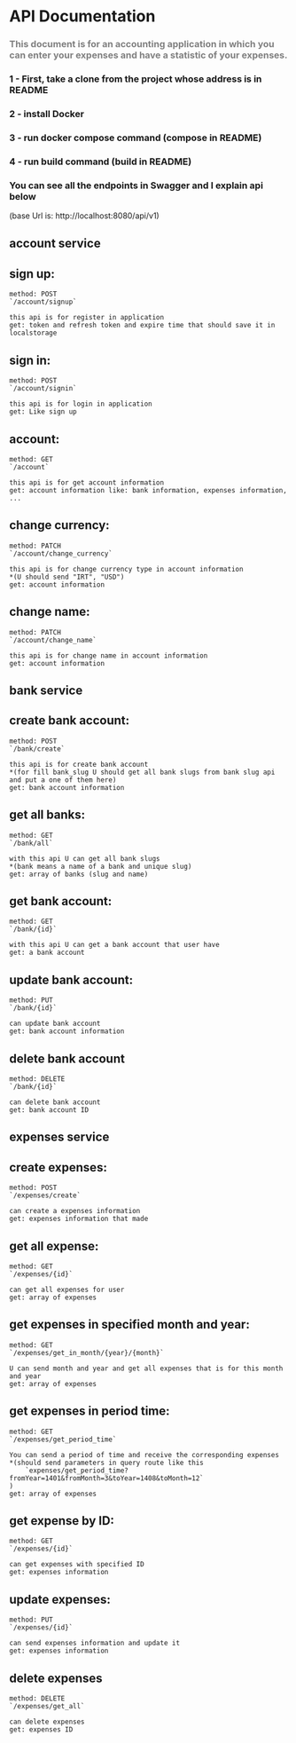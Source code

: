 # API Documentation

### <span style="color: gray;">This document is for an accounting application in which you can enter your expenses and have a statistic of your expenses.</span>

### 1 - First, take a clone from the project whose address is in README

### 2 - install Docker

### 3 - run docker compose command (compose in README)

### 4 - run build command (build in README)

### You can see all the endpoints in Swagger and I explain api below

(base Url is: http://localhost:8080/api/v1)

## account service

## sign up:

    method: POST
    `/account/signup`

    this api is for register in application
    get: token and refresh token and expire time that should save it in localstorage

## sign in:

    method: POST
    `/account/signin`

    this api is for login in application
    get: Like sign up

## account:

    method: GET
    `/account`

    this api is for get account information
    get: account information like: bank information, expenses information, ...

## change currency:

    method: PATCH
    `/account/change_currency`

    this api is for change currency type in account information
    *(U should send "IRT", "USD")
    get: account information

## change name:

    method: PATCH
    `/account/change_name`

    this api is for change name in account information
    get: account information

## bank service

## create bank account:

    method: POST
    `/bank/create`

    this api is for create bank account
    *(for fill bank_slug U should get all bank slugs from bank slug api and put a one of them here)
    get: bank account information

## get all banks:

    method: GET
    `/bank/all`

    with this api U can get all bank slugs
    *(bank means a name of a bank and unique slug)
    get: array of banks (slug and name)

## get bank account:

    method: GET
    `/bank/{id}`

    with this api U can get a bank account that user have
    get: a bank account

## update bank account:

    method: PUT
    `/bank/{id}`

    can update bank account
    get: bank account information

## delete bank account

    method: DELETE
    `/bank/{id}`

    can delete bank account
    get: bank account ID

## expenses service

## create expenses:

    method: POST
    `/expenses/create`

    can create a expenses information
    get: expenses information that made

## get all expense:

    method: GET
    `/expenses/{id}`

    can get all expenses for user
    get: array of expenses

## get expenses in specified month and year:

    method: GET
    `/expenses/get_in_month/{year}/{month}`

    U can send month and year and get all expenses that is for this month and year
    get: array of expenses

## get expenses in period time:

    method: GET
    `/expenses/get_period_time`

    You can send a period of time and receive the corresponding expenses
    *(should send parameters in query route like this
        `expenses/get_period_time?fromYear=1401&fromMonth=3&toYear=1408&toMonth=12`
    )
    get: array of expenses

## get expense by ID:

    method: GET
    `/expenses/{id}`

    can get expenses with specified ID
    get: expenses information

## update expenses:

    method: PUT
    `/expenses/{id}`

    can send expenses information and update it
    get: expenses information

## delete expenses

    method: DELETE
    `/expenses/get_all`

    can delete expenses
    get: expenses ID
